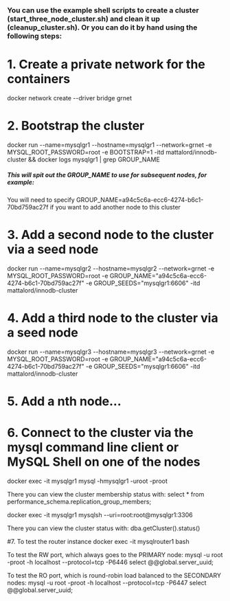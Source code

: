 ### You can use the example shell scripts to create a cluster (start_three_node_cluster.sh) and clean it up (cleanup_cluster.sh). Or you can do it by hand using the following steps:

# 1. Create a private network for the containers 
docker network create --driver bridge grnet

# 2. Bootstrap the cluster
docker run --name=mysqlgr1 --hostname=mysqlgr1 --network=grnet -e MYSQL_ROOT_PASSWORD=root -e BOOTSTRAP=1 -itd mattalord/innodb-cluster && docker logs mysqlgr1 | grep GROUP_NAME

##### This will spit out the GROUP_NAME to use for subsequent nodes, for example:
  You will need to specify GROUP_NAME=a94c5c6a-ecc6-4274-b6c1-70bd759ac27f if you want to add another node to this cluster

# 3. Add a second node to the cluster via a seed node
docker run --name=mysqlgr2 --hostname=mysqlgr2 --network=grnet -e MYSQL_ROOT_PASSWORD=root -e GROUP_NAME="a94c5c6a-ecc6-4274-b6c1-70bd759ac27f" -e GROUP_SEEDS="mysqlgr1:6606" -itd mattalord/innodb-cluster

# 4. Add a third node to the cluster via a seed node
docker run --name=mysqlgr3 --hostname=mysqlgr3 --network=grnet -e MYSQL_ROOT_PASSWORD=root -e GROUP_NAME="a94c5c6a-ecc6-4274-b6c1-70bd759ac27f" -e GROUP_SEEDS="mysqlgr1:6606" -itd mattalord/innodb-cluster

# 5. Add a nth node...

# 6. Connect to the cluster via the mysql command line client or MySQL Shell on one of the nodes
docker exec -it mysqlgr1 mysql -hmysqlgr1 -uroot -proot

There you can view the cluster membership status with:
select * from performance_schema.replication_group_members;

docker exec -it mysqlgr1 mysqlsh --uri=root:root@mysqlgr1:3306

There you can view the cluster status with:
dba.getCluster().status()

#7. To test the router instance
docker exec -it mysqlrouter1 bash

To test the RW port, which always goes to the PRIMARY node:
mysql -u root -proot -h localhost --protocol=tcp -P6446
select @@global.server_uuid;

To test the RO port, which is round-robin load balanced to the SECONDARY nodes:
mysql -u root -proot -h localhost --protocol=tcp -P6447
select @@global.server_uuid;
